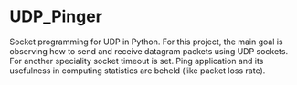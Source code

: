 # UDP_Pinger
Socket programming for UDP in Python.
For this project, the main goal is observing how to send and receive datagram packets using UDP sockets.
For another speciality socket timeout is set.
Ping application and its usefulness in computing statistics are beheld (like packet loss rate).
